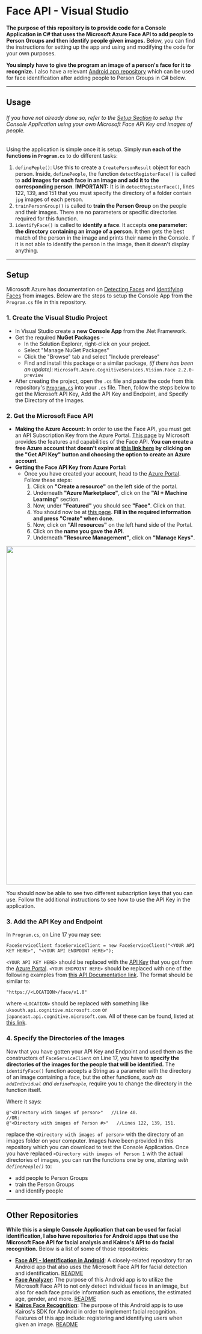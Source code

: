 # Face API - Visual Studio
**The purpose of this repository is to provide code for a Console Application in C# that uses the Microsoft Azure Face API to add people to Person Groups and then identify people given images.** Below, you can find the instructions for setting up the app and using and modifying the code for your own purposes. 

**You simply have to give the program an image of a person's face for it to recognize.** I also have a relevant [Android app repository](https://github.com/ishaanjav/Face_API_-_Identification_in_Android) which can be used for face identification after adding people to Person Groups in C# below.

-----
## Usage
###### If you have not already done so, refer to the [Setup Section](#setup) to setup the Console Application using your own Microsoft Face API Key and images of people. 
Using the application is simple once it is setup. Simply **run each of the functions in `Program.cs`** to do different tasks:
1. `definePeple()`: Use this to create a `CreatePersonResult` object for each person. Inside, `definePeople`, the function `detectRegisterFace()` is called to **add images for each face in an image and add it to the corresponding person**. **IMPORTANT:** It is in `detectRegisterFace()`, lines 122, 139, and 151 that you must specify the directory of a folder contain `jpg` images of each person. 
2. `trainPersonGroup()` is called to **train the Person Group** on the people and their images. There are no parameters or specific directories required for this function.
3. `identifyFace()` is called to **identify a face**. It accepts **one parameter: the directory containing an image of a person**. It then gets the best match of the person in the image and prints their name in the Console. If it is not able to identify the person in the image, then it doesn't display anything.


-----

## Setup 
Microsoft Azure has documentation on [Detecting Faces](https://docs.microsoft.com/en-us/azure/cognitive-services/face/quickstarts/csharp-detect-sdk) and [Identifying Faces](https://docs.microsoft.com/en-us/azure/cognitive-services/face/face-api-how-to-topics/howtoidentifyfacesinimage) from images. Below are the steps to setup the Console App from the `Program.cs` file in this repository.
### 1. Create the Visual Studio Project
  * In Visual Studio create a **new Console App** from the .Net Framework. 
  * Get the required **NuGet Packages** - 
     * In the Solution Explorer, right-click on your project. 
     * Select "Manage NuGet Packages"
     * Click the "Browse" tab and select "Include prerelease"
     * Find and install this package or a similar package, *(if there has been an update)*: `Microsoft.Azure.CognitiveServices.Vision.Face 2.2.0-preview`
  * After creating the project, open the `.cs` file and paste the code from this repository's [`Program.cs`](https://github.com/ishaanjav/Azure_Face_API_-_Visual_Studio/blob/master/Program.cs) into your `.cs` file. Then, follow the steps below to get the Microsoft API Key, Add the API Key and Endpoint, and Specify the Directory of the Images.
     
### 2. Get the Microsoft Face API
  * **Making the Azure Account:**
In order to use the Face API, you must get an API Subscription Key from the Azure Portal. [This page](https://azure.microsoft.com/en-us/services/cognitive-services/face/) by Microsoft provides the features and capabilities of the Face API. **You can create a free Azure account that doesn't expire at [this link here](https://azure.microsoft.com/en-us/try/cognitive-services/?api=face-api) by clicking on the "Get API Key" button and choosing the option to create an Azure account**. 
  * **Getting the Face API Key from Azure Portal:**
     * Once you have created your account, head to the [Azure Portal](https://portal.azure.com/#home). Follow these steps:
        1. Click on **"Create a resource"** on the left side of the portal.
        2. Underneath **"Azure Marketplace"**, click on the **"AI + Machine Learning"** section. 
        3. Now, under **"Featured"** you should see **"Face"**. Click on that.
        4. You should now be at [this page](https://portal.azure.com/#create/Microsoft.CognitiveServicesFace). **Fill in the required information and press "Create" when done**.
        5. Now, click on **"All resources"** on the left hand side of the Portal.
        6. Click on the **name you gave the API**.
        7. Underneath **"Resource Management"**, click on **"Manage Keys"**.

<p align="center">
  <img width="900" src="https://github.com/ishaanjav/Face_Analyzer/blob/master/Azure-FaceAPI%20Key.PNG">
</p>

You should now be able to see two different subscription keys that you can use. Follow the additional instructions to see how to use the API Key in the application.

### 3. Add the API Key and Endpoint
In `Program.cs`, on Line 17 you may see:

    FaceServiceClient faceServiceClient = new FaceServiceClient("<YOUR API KEY HERE>", "<YOUR API ENDPOINT HERE>");
`<YOUR API KEY HERE>` should be replaced with the [API Key](#get-the-microsoft-face-api) that you got from the [Azure Portal](https://portal.azure.com/#home). `<YOUR ENDPOINT HERE>` should be replaced with one of the following examples from [this API Documentation link](https://westus.dev.cognitive.microsoft.com/docs/services/563879b61984550e40cbbe8d/operations/563879b61984550f30395236). The format should be similar to: 
  
    "https://<LOCATION>/face/v1.0"
  
where `<LOCATION>` should be replaced with something like `uksouth.api.cognitive.microsoft.com` or `japaneast.api.cognitive.microsoft.com`. All of these can be found, listed at [this link](https://westus.dev.cognitive.microsoft.com/docs/services/563879b61984550e40cbbe8d/operations/563879b61984550f30395236).

### 4. Specify the Directories of the Images
Now that you have gotten your API Key and Endpoint and used them as the constructors of `FaceServiceClient` on Line 17, you have to **specify the directories of the images for the people that will be identified.** The `identifyFace()` function accepts a String as a parameter with the directory of an image containing a face, but the other functions, *such as `addIndividual` and `definePeople`*, require you to change the directory in the function itself. 

Where it says:

    @"<Directory with images of person>"   //Line 40.
    //OR:
    @"<Directory with images of Person #>"   //Lines 122, 139, 151.
replace the `<Directory with images of person>` with the directory of an images folder on your computer. Images have been provided in this repository which you can download to test the Console Application. Once you have replaced `<Directory with images of Person 1` with the actual directories of images, you can run the functions one by one, *starting with `definePeople()`* to:
- add people to Person Groups
- train the Person Groups
- and identify people

-----
## Other Repositories
**While this is a simple Console Application that can be used for facial identification, I also have repositories for Android apps that use the Microsoft Face API for facial analysis and Kairos's API to do facial recognition.** Below is a list of some of those repositories:
- [**Face API - Identification in Android**](https://github.com/ishaanjav/Face_API_-_Indentification_in_Android): A closely-related repository for an Android app that also uses the Microsoft Face API for facial detection and identification. [README](https://github.com/ishaanjav/Face_API_-_Indentification_in_Android/blob/master/README.md)
- [**Face Analyzer**](https://github.com/ishaanjav/Face_Analyzer): The purpose of this Android app is to utilize the Microsoft Face API to not only detect individual faces in an image, but also for each face provide information such as emotions, the estimated age, gender, and more. [README](https://github.com/ishaanjav/Face_Analyzer/blob/master/README.md)
- [**Kairos Face Recognition**](https://github.com/ishaanjav/Kairos_Face_Recognition): The purpose of this Android app is to use Kairos's SDK for Android in order to implement facial recognition. Features of this app include: registering and identifying users when given an image. [README](https://github.com/ishaanjav/Kairos_Face_Recognition/blob/master/README.md)
